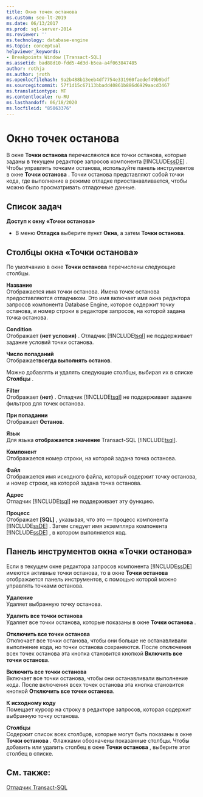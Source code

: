 ```yaml
---
title: Окно точек останова
ms.custom: seo-lt-2019
ms.date: 06/13/2017
ms.prod: sql-server-2014
ms.reviewer: ''
ms.technology: database-engine
ms.topic: conceptual
helpviewer_keywords:
- Breakpoints Window [Transact-SQL]
ms.assetid: bad88d10-fdd5-4d3d-b5ea-a4f063847485
author: rothja
ms.author: jroth
ms.openlocfilehash: 9a2b488b13eeb4df7754e331960faedef49b9bdf
ms.sourcegitcommit: 57f1d15c67113bbadd40861b886d6929aacd3467
ms.translationtype: MT
ms.contentlocale: ru-RU
ms.lasthandoff: 06/18/2020
ms.locfileid: "85063376"
---
```

# <a name="breakpoints-window"></a>Окно точек останова
  В окне **Точки останова** перечисляются все точки останова, которые заданы в текущем редакторе запросов компонента [!INCLUDE[ssDE](../../includes/ssde-md.md)] . Чтобы управлять точками останова, используйте панель инструментов в окне **Точки останова** . Точки останова представляют собой точки кода, где выполнение в режиме отладке приостанавливается, чтобы можно было просматривать отладочные данные.  
  
## <a name="task-list"></a>Список задач  
 **Доступ к окну «Точки останова»**  
  
-   В меню **Отладка** выберите пункт **Окна**, а затем **Точки останова**.  
  
## <a name="breakpoints-window-columns"></a>Столбцы окна «Точки останова»  
 По умолчанию в окне **Точки останова** перечислены следующие столбцы.  
  
 **Название**  
 Отображается имя точки останова. Имена точек останова предоставляются отладчиком. Это имя включает имя окна редактора запросов компонента Database Engine, которое содержит точку останова, и номер строки в редакторе запросов, на которой задана точка останова.  
  
 **Condition**  
 Отображает **(нет условия)** . Отладчик [!INCLUDE[tsql](../../includes/tsql-md.md)] не поддерживает задание условий точки останова.  
  
 **Число попаданий**  
 Отображает**всегда выполнять останов**.  
  
 Можно добавлять и удалять следующие столбцы, выбирая их в списке **Столбцы** .  
  
 **Filter**  
 Отображает **(нет)** . Отладчик [!INCLUDE[tsql](../../includes/tsql-md.md)] не поддерживает задание фильтров для точек останова.  
  
 **При попадании**  
 Отображает **Останов**.  
  
 **Язык**  
 Для языка **отображается значение** Transact-SQL [!INCLUDE[tsql](../../includes/tsql-md.md)].  
  
 **Компонент**  
 Отображается номер строки, на которой задана точка останова.  
  
 **Файл**  
 Отображается имя исходного файла, который содержит точку останова, и номер строки, на которой задана точка останова.  
  
 **Адрес**  
 Отладчик [!INCLUDE[tsql](../../includes/tsql-md.md)] не поддерживает эту функцию.  
  
 **Процесс**  
 Отображает **[SQL]** , указывая, что это — процесс компонента [!INCLUDE[ssDE](../../includes/ssde-md.md)] . Затем следует имя экземпляра компонента [!INCLUDE[ssDE](../../includes/ssde-md.md)] , в котором выполняется код.  
  
## <a name="breakpoints-window-toolbar"></a>Панель инструментов окна «Точки останова»  
 Если в текущем окне редактора запросов компонента [!INCLUDE[ssDE](../../includes/ssde-md.md)] имеются активные точки останова, то в окне **Точки останова** отображается панель инструментов, с помощью которой можно управлять точками останова.  
  
 **Удаление**  
 Удаляет выбранную точку останова.  
  
 **Удалить все точки останова**  
 Удаляет все точки останова, которые показаны в окне **Точки останова** .  
  
 **Отключить все точки останова**  
 Отключает все точки останова, чтобы они больше не останавливали выполнение кода, но точки останова сохраняются. После отключения всех точек останова эта кнопка становится кнопкой **Включить все точки останова**.  
  
 **Включить все точки останова**  
 Включает все точки останова, чтобы они останавливали выполнение кода. После включения всех точек останова эта кнопка становится кнопкой **Отключить все точки останова**.  
  
 **К исходному коду**  
 Помещает курсор на строку в редакторе запросов, которая содержит выбранную точку останова.  
  
 **Столбцы**  
 Содержит список всех столбцов, которые могут быть показаны в окне **Точки останова** . Флажками обозначены показанные столбцы. Чтобы добавить или удалить столбец в окне **Точки останова** , выберите этот столбец в списке.  
  
## <a name="see-also"></a>См. также:  
 [Отладчик Transact-SQL](transact-sql-debugger.md)  
